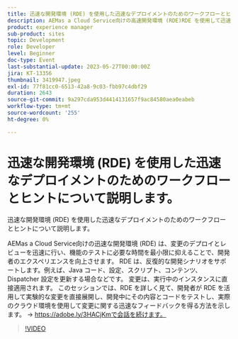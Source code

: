 ```yaml
---
title: 迅速な開発環境 (RDE) を使用した迅速なデプロイメントのためのワークフローとヒントについて説明します。
description: AEMas a Cloud Service向けの高速開発環境 (RDE)RDE を使用して迅速なデプロイメントを実現するワークフローとヒントを説明します。RDE を使用すると、変更を迅速にデプロイおよびレビューし、機能のテストに必要な時間を最小限に抑えることで、開発者のエクスペリエンスが向上します。 RDE は、反復的な開発シナリオをサポートします。例えば、Java コード、設定、スクリプト、コンテンツ、Dispatcher 設定を更新する場合などです。 変更は、実行中のインスタンスに直接適用されます。 このセッションでは、RDE を詳しく見て、開発者が RDE を活用して実験的な変更を直接展開し、開発中にその内容とコードをテストし、実際のクラウド環境を使用して変更に関する迅速なフィードバックを得る方法を示します。
product: experience manager
sub-product: sites
topic: Development
role: Developer
level: Beginner
doc-type: Event
last-substantial-update: 2023-05-27T00:00:00Z
jira: KT-13356
thumbnail: 3419947.jpeg
exl-id: 77f81cc0-6513-42a8-9c03-fbb97c4dbf29
duration: 2643
source-git-commit: 9a297cda953d4414131657f9ac84580aea0eabeb
workflow-type: tm+mt
source-wordcount: '255'
ht-degree: 0%

---
```


# 迅速な開発環境 (RDE) を使用した迅速なデプロイメントのためのワークフローとヒントについて説明します。

迅速な開発環境 (RDE) を使用した迅速なデプロイメントのためのワークフローとヒントについて説明します。

AEMas a Cloud Service向けの迅速な開発環境 (RDE) は、変更のデプロイとレビューを迅速に行い、機能のテストに必要な時間を最小限に抑えることで、開発者のエクスペリエンスを向上させます。 RDE は、反復的な開発シナリオをサポートします。例えば、Java コード、設定、スクリプト、コンテンツ、Dispatcher 設定を更新する場合などです。 変更は、実行中のインスタンスに直接適用されます。 このセッションでは、RDE を詳しく見て、開発者が RDE を活用して実験的な変更を直接展開し、開発中にその内容とコードをテストし、実際のクラウド環境を使用して変更に関する迅速なフィードバックを得る方法を示します。 → https://adobe.ly/3HACjKmで会話を続けます。

>[!VIDEO](https://video.tv.adobe.com/v/3419947/?learn=on)

